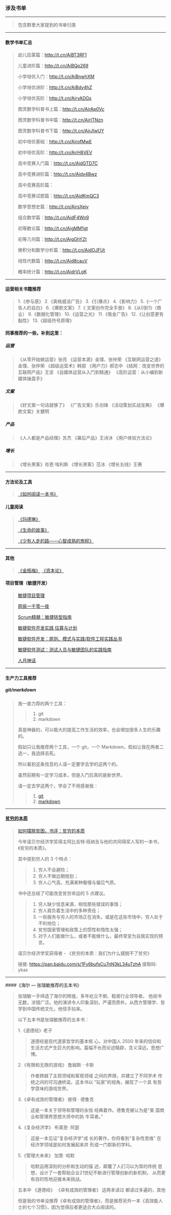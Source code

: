 ### 涉及书单

---
> 包含群里大家提到的书单归类


---
#### 数学书单汇总
> 幼儿启蒙篇：http://t.cn/AiBT3RF1
>
> 儿童进阶篇：http://t.cn/AiBQp269
>
> 小学培优入门：http://t.cn/AiBnwhXM
>
> 小学培优进阶：http://t.cn/AiBdy4hZ
>
> 小学培优高阶：http://t.cn/AirvADGs
>
> 图灵数学科普书上篇：http://t.cn/AirAp0Vc
>
> 图灵数学科普书中篇：http://t.cn/AirITNzn
>
> 图灵数学科普书下篇：http://t.cn/AirJIwUY
>
> 初中培优基础：http://t.cn/AirofMwE
>
> 初中培优高阶：http://t.cn/AirH8VEV
>
> 高中竞赛入门篇：http://t.cn/AidGTD7C
>
> 高中竞赛进阶篇：http://t.cn/Aidx4Bwz
>
> 高中竞赛高阶篇：
>
> 高中竞赛试题篇：http://t.cn/AidKmQC3
>
> 数学思想史篇：http://t.cn/AirsXeiy
>
> 组合数学篇：http://t.cn/AidF4Wn9
>
> 初等数论篇：http://t.cn/AigMM1gt
>
> 初等几何篇：http://t.cn/AigGhYZt
>
> 微积分和数学分析篇：http://t.cn/AidOJFUt
>
> 线性代数篇：http://t.cn/Aid8cauV
>
> 概率统计篇：http://t.cn/AidrVLgK


---
#### 运营相关书籍推荐
> 1.《参与感》
> 2.《奥格威谈广告》
> 3.《引爆点》
> 4.《影响力》
> 5.《一个广告人的自白》
> 6.《爆款文案》
> 7.《 文案创作完全手册》
> 8.《从0到1》（商业）
> 9.《数据化管理》
> 10.《运营之光》
> 11.《吸金广告》
> 12.《让创意更有黏性》
> 13.《超级符号原理》

#### 同事推荐的一些，补到这里：
##### 运营
> 《从零开始做运营》张亮
> 《运营本源》金璞、张仲荣
> 《互联网运营之道》金璞、张仲荣
> 《超级运营术》韩叙
> 《用户力》郝志中
> 《结网：改变世界的互联网产品》王坚
> 《自媒体运营从入门到精通》
> 《高阶运营：从小编到新媒体操盘手》

##### 文案
> 《好文案一句话就够了》
> 《广告文案》乐剑锋
> 《活动策划实战宝典》
> 《爆款文案》关健明

##### 产品
> 《人人都是产品经理》苏杰
> 《幕后产品》王诗沐
> 《用户体验方法论》

##### 增长
> 《增长黑客》肖恩·埃利斯
> 《增长黑客》范冰
> 《增长五线》王赛


---


#### 方法论及工具
> [《如何阅读一本书》](https://item.jd.com/12146032.html)

#### 儿童阅读
> [《玛德琳》 ](https://item.jd.com/10027654.html)
>
> [《生命的故事》](https://item.jd.com/12399484.html)
>
> [《少有人走的路——心智成熟的旅程》](https://item.jd.com/12238133.html)
---

#### 其他
> [《金瓶梅》](https://github.com/geekpanshi/panshirusi-share/blob/master/%E7%94%B5%E5%AD%90%E4%B9%A6%E6%8E%A8%E8%8D%90/%E9%87%91%E7%93%B6%E6%A2%85-%E8%A6%81%E7%9A%84%E7%A7%81%E8%81%8A-%E6%89%AB%E7%A0%81%E5%8A%A0%E5%BE%AE%E4%BF%A1.png)
> [《资本论》]()

#### 项目管理（敏捷开发）
> [敏捷项目管理](https://item.jd.com/11837423.html)
>
> [网易一千零一夜](https://item.jd.com/11981649.html)
>
> [Scrum精髓：敏捷转型指南](https://item.jd.com/11462889.html)
>
> [敏捷软件开发实践 估算与计划](https://item.jd.com/11889434.html)
>
> [敏捷软件开发：原则、模式与实践/软件工程实践丛书]( https://item.jd.com/12468135.html)
>
> [敏捷软件测试：测试人员与敏捷团队的实践指南]( https://item.jd.com/12318206.html)
>
> [人月神话](https://item.jd.com/12401749.html)

----

#### 生产力工具推荐
##### git/markdown
> 我一直力荐的两个工具：
>> 1. git
>> 2. markdown
>
> 真是神器的，可以极大的提高工作生活的效率，也会增加很多人生的乐趣的。
>
> 假如只让我推荐两个工具，一个 git，一个 Markdown，假如让我在两者二选一，我选择去死。
>
> 所以看到这条信息的人请一定要学去学的这两个的。
>
> 虽然前期有一定学习成本，但是入门后真的是新世界。
>
> 请一定去学这两个，学会了不用感谢我：
>> 1. [git](https://github.com/xingangshi/git_gits.git)
>> 2. [markdown](https://github.com/xingangshi/markdown_note.git)

----
#### [贫穷的本质](https://item.jd.com/12413061.html)
> [如何摆脱贫困，书评：贫穷的本质](https://mp.weixin.qq.com/s/UuGD_GQsL2ptZWWRj86a0w)
>
>
> 今年诺贝尔经济学奖得主阿比吉特·班纳吉与他的共同得奖人写的一本书，《贫穷的本质》。
>
> 其中提到穷人的 3 个特点：
>>
>> 1. 穷人不会避险；
>> 2. 穷人不做远期规划；
>> 3. 穷人心气高，充满某种傲慢与偏见气质。
>
> 书中还总结了可能改变贫穷命运的 5 点建议。
>>
>> 1. 穷人缺少信息来源，相信那些错误的事情；
>> 2. 穷人肩负着生活中的多种责任；
>> 3. 一些服务与穷人的市场正在消失，或是在这些市场中，穷人处于不利地位；
>> 4. 贫穷国家管理和政策上的惯性和惰性太强；
>> 5. 对于人们能做什么，或者不能做什么，最终常变为自我实现的预言。
>
> 诺贝尔经济学奖获得者 - 《贫穷的本质：我们为什么摆脱不了贫穷》
>
> 链接: https://pan.baidu.com/s/1Fy6bufsCu7nN3kL34uTzhA 提取码: ykas


---


####《海尔 — 张瑞敏推荐的五本书》
> 张瑞敏一手缔造了海尔的辉煌，多年屹立不倒、稳居行业领导者。 他阅书无数，涉猎广泛。他的演讲令人印象深刻，严谨而质朴。从西方管理学、哲学到中国传统文化，他信手拈来。
>
> 以下五本书是张瑞敏推荐的五本书：
>
> 1.《道德经》老子
>
>> 道德经是现代道家哲学的基本核 心，对中国人 2500 年来的信仰和 生活方式产生巨大的影响。篇幅不长而论述精辟，含义深远，思想广博。
>
> 2.《有限和无限的游戏》 詹姆斯 · 卡斯
>>
>> 作者跨越了主观领域和客观领域 之间的界限，并建立了不同学术 传统之间的可沟通桥梁。这本书以 “玩家”的视角，展现了一个具 有哲学意味的游戏世界。
>
> 3.《卓有成效的管理者》 彼得 · 德鲁克
>>
>> 这是一本关于领导和管理的永恒 经典着作。德鲁克被认为是“美 国商业和管理界思想大师中的执 牛耳者。”
>
> 4.《复杂经济学》 布莱恩· 阿瑟
>>
>> 这是一本见证“复杂经济学”成 长的著作，你将看到“复杂性思维” 在经济学领域是如何发展起来并 形成一门崭新的学科。
>
> 5.《管理大未来》 加里· 哈默
>
>> 哈默运用深刻的分析和生动的描 述，颠覆了人们习以为常的传统 思想，设计了一套帮助企业21世纪不断进行管理创新的新机制， 从而更有目的性地迎接未来挑战。

> 五本中 《道德经》 《卓有成效的管理者》 这两本读过 都读过多遍的，其他
>
> 但是我的书单没推荐《卓有成效的管理者》，而是推荐另外一本《高效能人士的七个习惯》，因为觉得后者更适合大众阅读的。
